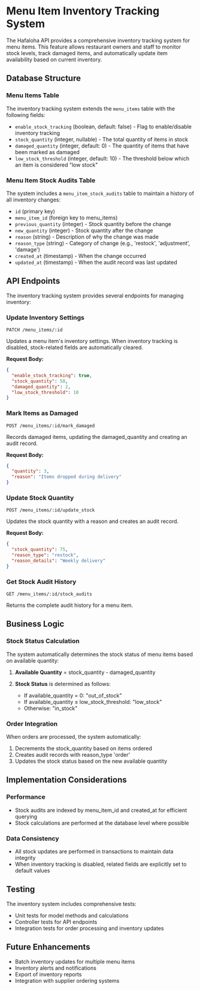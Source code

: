 # Menu Item Inventory Tracking System

The Hafaloha API provides a comprehensive inventory tracking system for menu items. This feature allows restaurant owners and staff to monitor stock levels, track damaged items, and automatically update item availability based on current inventory.

## Database Structure

### Menu Items Table
The inventory tracking system extends the `menu_items` table with the following fields:

- `enable_stock_tracking` (boolean, default: false) - Flag to enable/disable inventory tracking
- `stock_quantity` (integer, nullable) - The total quantity of items in stock
- `damaged_quantity` (integer, default: 0) - The quantity of items that have been marked as damaged
- `low_stock_threshold` (integer, default: 10) - The threshold below which an item is considered "low stock"

### Menu Item Stock Audits Table
The system includes a `menu_item_stock_audits` table to maintain a history of all inventory changes:

- `id` (primary key)
- `menu_item_id` (foreign key to menu_items)
- `previous_quantity` (integer) - Stock quantity before the change
- `new_quantity` (integer) - Stock quantity after the change
- `reason` (string) - Description of why the change was made
- `reason_type` (string) - Category of change (e.g., 'restock', 'adjustment', 'damage')
- `created_at` (timestamp) - When the change occurred
- `updated_at` (timestamp) - When the audit record was last updated

## API Endpoints

The inventory tracking system provides several endpoints for managing inventory:

### Update Inventory Settings
`PATCH /menu_items/:id`

Updates a menu item's inventory settings. When inventory tracking is disabled, stock-related fields are automatically cleared.

**Request Body:**
```json
{
  "enable_stock_tracking": true,
  "stock_quantity": 50,
  "damaged_quantity": 2,
  "low_stock_threshold": 10
}
```

### Mark Items as Damaged
`POST /menu_items/:id/mark_damaged`

Records damaged items, updating the damaged_quantity and creating an audit record.

**Request Body:**
```json
{
  "quantity": 3,
  "reason": "Items dropped during delivery"
}
```

### Update Stock Quantity
`POST /menu_items/:id/update_stock`

Updates the stock quantity with a reason and creates an audit record.

**Request Body:**
```json
{
  "stock_quantity": 75,
  "reason_type": "restock",
  "reason_details": "Weekly delivery"
}
```

### Get Stock Audit History
`GET /menu_items/:id/stock_audits`

Returns the complete audit history for a menu item.

## Business Logic

### Stock Status Calculation

The system automatically determines the stock status of menu items based on available quantity:

1. **Available Quantity** = stock_quantity - damaged_quantity

2. **Stock Status** is determined as follows:
   - If available_quantity = 0: "out_of_stock"
   - If available_quantity ≤ low_stock_threshold: "low_stock"
   - Otherwise: "in_stock"

### Order Integration

When orders are processed, the system automatically:

1. Decrements the stock_quantity based on items ordered
2. Creates audit records with reason_type 'order'
3. Updates the stock status based on the new available quantity

## Implementation Considerations

### Performance

- Stock audits are indexed by menu_item_id and created_at for efficient querying
- Stock calculations are performed at the database level where possible

### Data Consistency

- All stock updates are performed in transactions to maintain data integrity
- When inventory tracking is disabled, related fields are explicitly set to default values

## Testing

The inventory system includes comprehensive tests:

- Unit tests for model methods and calculations
- Controller tests for API endpoints
- Integration tests for order processing and inventory updates

## Future Enhancements

- Batch inventory updates for multiple menu items
- Inventory alerts and notifications
- Export of inventory reports
- Integration with supplier ordering systems

